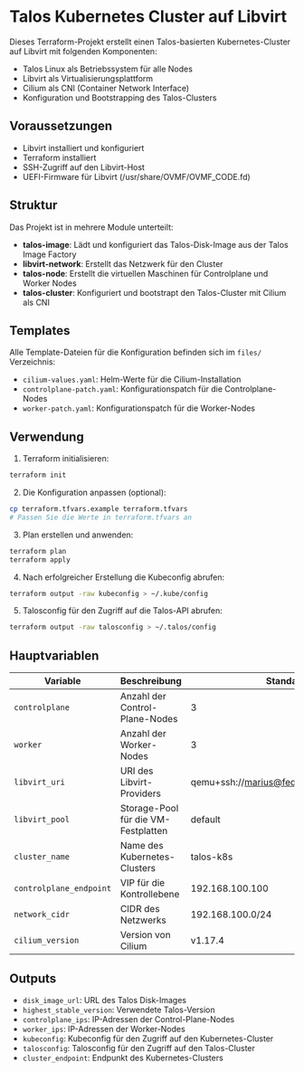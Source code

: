 # Talos Kubernetes Cluster auf Libvirt

Dieses Terraform-Projekt erstellt einen Talos-basierten Kubernetes-Cluster auf Libvirt mit folgenden Komponenten:

- Talos Linux als Betriebssystem für alle Nodes
- Libvirt als Virtualisierungsplattform
- Cilium als CNI (Container Network Interface)
- Konfiguration und Bootstrapping des Talos-Clusters

## Voraussetzungen

- Libvirt installiert und konfiguriert
- Terraform installiert
- SSH-Zugriff auf den Libvirt-Host
- UEFI-Firmware für Libvirt (/usr/share/OVMF/OVMF_CODE.fd)

## Struktur

Das Projekt ist in mehrere Module unterteilt:

- **talos-image**: Lädt und konfiguriert das Talos-Disk-Image aus der Talos Image Factory
- **libvirt-network**: Erstellt das Netzwerk für den Cluster
- **talos-node**: Erstellt die virtuellen Maschinen für Controlplane und Worker Nodes
- **talos-cluster**: Konfiguriert und bootstrapt den Talos-Cluster mit Cilium als CNI

## Templates

Alle Template-Dateien für die Konfiguration befinden sich im `files/` Verzeichnis:

- `cilium-values.yaml`: Helm-Werte für die Cilium-Installation
- `controlplane-patch.yaml`: Konfigurationspatch für die Controlplane-Nodes
- `worker-patch.yaml`: Konfigurationspatch für die Worker-Nodes

## Verwendung

1. Terraform initialisieren:

```bash
terraform init
```

2. Die Konfiguration anpassen (optional):

```bash
cp terraform.tfvars.example terraform.tfvars
# Passen Sie die Werte in terraform.tfvars an
```

3. Plan erstellen und anwenden:

```bash
terraform plan
terraform apply
```

4. Nach erfolgreicher Erstellung die Kubeconfig abrufen:

```bash
terraform output -raw kubeconfig > ~/.kube/config
```

5. Talosconfig für den Zugriff auf die Talos-API abrufen:

```bash
terraform output -raw talosconfig > ~/.talos/config
```

## Hauptvariablen

| Variable | Beschreibung | Standard |
|----------|-------------|----------|
| `controlplane` | Anzahl der Control-Plane-Nodes | 3 |
| `worker` | Anzahl der Worker-Nodes | 3 |
| `libvirt_uri` | URI des Libvirt-Providers | qemu+ssh://marius@fedora.fritz.box/system |
| `libvirt_pool` | Storage-Pool für die VM-Festplatten | default |
| `cluster_name` | Name des Kubernetes-Clusters | talos-k8s |
| `controlplane_endpoint` | VIP für die Kontrollebene | 192.168.100.100 |
| `network_cidr` | CIDR des Netzwerks | 192.168.100.0/24 |
| `cilium_version` | Version von Cilium | v1.17.4 |

## Outputs

- `disk_image_url`: URL des Talos Disk-Images
- `highest_stable_version`: Verwendete Talos-Version
- `controlplane_ips`: IP-Adressen der Control-Plane-Nodes
- `worker_ips`: IP-Adressen der Worker-Nodes
- `kubeconfig`: Kubeconfig für den Zugriff auf den Kubernetes-Cluster
- `talosconfig`: Talosconfig für den Zugriff auf den Talos-Cluster
- `cluster_endpoint`: Endpunkt des Kubernetes-Clusters
